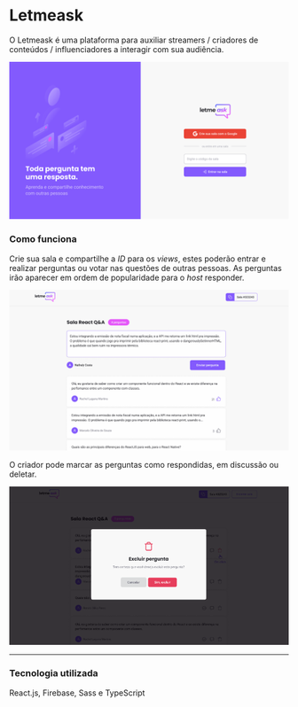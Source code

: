 # Letmeask

O Letmeask é uma plataforma para auxiliar streamers / criadores de conteúdos / influenciadores a interagir com sua audiência.

<img src="https://github.com/katsuragawaa/letmeask-web/blob/master/design/landing-page.png" alt="Landing page" width="600px">

### Como funciona
Crie sua sala e compartilhe a *ID* para os *views*, estes poderão entrar e realizar perguntas ou votar nas questões de outras pessoas. As perguntas irão aparecer em ordem de popularidade para o *host* responder.

<img src="https://github.com/katsuragawaa/letmeask-web/blob/master/design/room.png" alt="Room" width="600px">

O criador pode marcar as perguntas como respondidas, em discussão ou deletar.

<img src="https://github.com/katsuragawaa/letmeask-web/blob/master/design/delete-question.png" alt="Delete questions" width="600px">


-------------------------
### Tecnologia utilizada

React.js, Firebase, Sass e TypeScript
